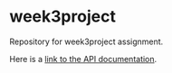# week3project
Repository for week3project assignment.



Here is a [link to the API documentation](https://developer.edamam.com/food-database-api-docs).
